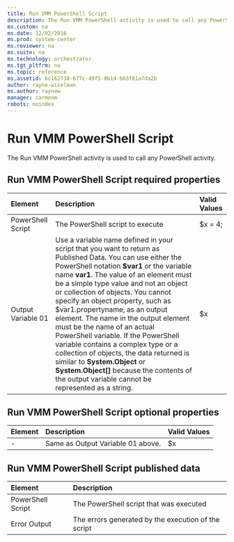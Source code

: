 ```yaml
---
title: Run VMM PowerShell Script
description: The Run VMM PowerShell activity is used to call any PowerShell activity.
ms.custom: na
ms.date: 12/02/2016
ms.prod: system-center
ms.reviewer: na
ms.suite: na
ms.technology: orchestrator
ms.tgt_pltfrm: na
ms.topic: reference
ms.assetid: 6c162738-677c-49f5-8b14-b63f81a7da2b
author: rayne-wiselman
ms.author: raynew
manager: carmonm
robots: noindex
---
```

# Run VMM PowerShell Script

The Run VMM PowerShell activity is used to call any PowerShell activity.

## Run VMM PowerShell Script required properties

| Element   | Description   | Valid Values |
|:---|:---|:---|
| PowerShell Script  | The PowerShell script to execute   | $x = 4;   |
| Output Variable 01 | Use a variable name defined in your script that you want to return as Published Data. You can use either the PowerShell notation **$var1** or the variable name **var1**. The value of an element must be a simple type value and not an object or collection of objects. You cannot specify an object property, such as $var1.propertyname, as an output element. The name in the output element must be the name of an actual PowerShell variable. If the PowerShell variable contains a complex type or a collection of objects, the data returned is similar to **System.Object** or **System.Object\[\]** because the contents of the output variable cannot be represented as a string. | $x   |

## Run VMM PowerShell Script optional properties

| Element | Description   | Valid Values |
|:---|:---|:---|
|  - | Same as Output Variable 01 above. | $x   |

## Run VMM PowerShell Script published data

| Element   | Description   |
|:---|:---|
| PowerShell Script | The PowerShell script that was executed   |   
| Error Output   | The errors generated by the execution of the script |   
